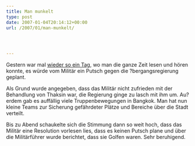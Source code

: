 ```yaml
---
title: Man munkelt
type: post
date: 2007-01-04T20:14:12+00:00
url: /2007/01/man-munkelt/




---
```

Gestern war mal [wieder so ein Tag][1], wo man die ganze Zeit lesen und hören konnte, es würde vom Militär ein Putsch gegen die ?bergangsregierung geplant.

Als Grund wurde angegeben, dass das Militär nicht zufrieden mit der Behandlung von Thaksin war, die Regierung ginge zu lasch mit ihm um. Au?erdem gab es auffällig viele Truppenbewegungen in Bangkok. Man hat nun kleine Teams zur Sicherung gefährdeter Plätze und Bereiche über die Stadt verteilt.

Bis zu Abend schaukelte sich die Stimmung dann so weit hoch, dass das Militär eine Resolution vorlesen lies, dass es keinen Putsch plane und über die Militärführer wurde berichtet, dass sie Golfen waren. Sehr beruhigend.

 [1]: http://www.nationmultimedia.com/2007/01/04/headlines/headlines_30023292.php

